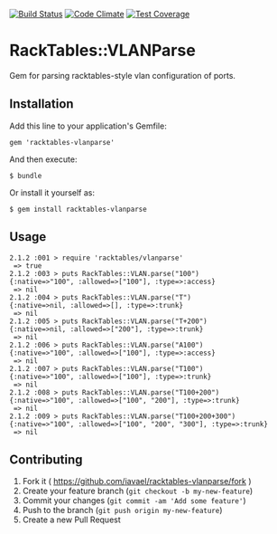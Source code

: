 [![Build Status](https://travis-ci.org/iavael/racktables-vlanparse.svg?branch=develop)](https://travis-ci.org/iavael/racktables-vlanparse)
[![Code Climate](https://codeclimate.com/github/iavael/racktables-vlanparse/badges/gpa.svg)](https://codeclimate.com/github/iavael/racktables-vlanparse)
[![Test Coverage](https://codeclimate.com/github/iavael/racktables-vlanparse/badges/coverage.svg)](https://codeclimate.com/github/iavael/racktables-vlanparse)

# RackTables::VLANParse

Gem for parsing racktables-style vlan configuration of ports.

## Installation

Add this line to your application's Gemfile:

    gem 'racktables-vlanparse'

And then execute:

    $ bundle

Or install it yourself as:

    $ gem install racktables-vlanparse

## Usage

    2.1.2 :001 > require 'racktables/vlanparse'
     => true
    2.1.2 :003 > puts RackTables::VLAN.parse("100")
    {:native=>"100", :allowed=>["100"], :type=>:access}
     => nil
    2.1.2 :004 > puts RackTables::VLAN.parse("T")
    {:native=>nil, :allowed=>[], :type=>:trunk}
     => nil
    2.1.2 :005 > puts RackTables::VLAN.parse("T+200")
    {:native=>nil, :allowed=>["200"], :type=>:trunk}
     => nil
    2.1.2 :006 > puts RackTables::VLAN.parse("A100")
    {:native=>"100", :allowed=>["100"], :type=>:access}
     => nil
    2.1.2 :007 > puts RackTables::VLAN.parse("T100")
    {:native=>"100", :allowed=>["100"], :type=>:trunk}
     => nil
    2.1.2 :008 > puts RackTables::VLAN.parse("T100+200")
    {:native=>"100", :allowed=>["100", "200"], :type=>:trunk}
     => nil
    2.1.2 :009 > puts RackTables::VLAN.parse("T100+200+300")
    {:native=>"100", :allowed=>["100", "200", "300"], :type=>:trunk}
     => nil

## Contributing

1. Fork it ( https://github.com/iavael/racktables-vlanparse/fork )
2. Create your feature branch (`git checkout -b my-new-feature`)
3. Commit your changes (`git commit -am 'Add some feature'`)
4. Push to the branch (`git push origin my-new-feature`)
5. Create a new Pull Request
